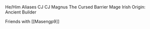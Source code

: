 He/Him
Aliases
 CJ
 CJ Magnus
 The Cursed Barrier Mage
 Irish
Origin: Ancient Builder

Friends with [[Masengp9]]